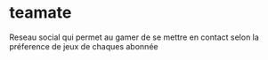 # teamate
Reseau social qui permet au gamer de se mettre en contact selon la préference de jeux   de chaques abonnée
